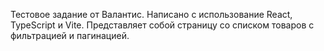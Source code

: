 Тестовое задание от Валантис.
Написано с использование React, TypeScript и Vite.
Представляет собой страницу со списком товаров с фильтрацией и пагинацией.
